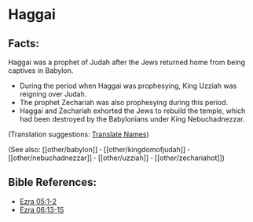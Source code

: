 # Haggai #

## Facts: ##

Haggai was a prophet of Judah after the Jews returned home from being captives in Babylon.

* During the period when Haggai was prophesying, King Uzziah was reigning over Judah.
* The prophet Zechariah was also prophesying during this period.
* Haggai and Zechariah exhorted the Jews to rebuild the temple, which had been destroyed by the Babylonians under King Nebuchadnezzar.

(Translation suggestions: [Translate Names](en/ta-vol1/translate/man/translate-names))

(See also: [[other/babylon]] **·** [[other/kingdomofjudah]] **·** [[other/nebuchadnezzar]] **·** [[other/uzziah]] **·** [[other/zechariahot]])

## Bible References: ##

* [Ezra 05:1-2](en/tn/ezr/help/05/01)
* [Ezra 06:13-15](en/tn/ezr/help/06/13)
